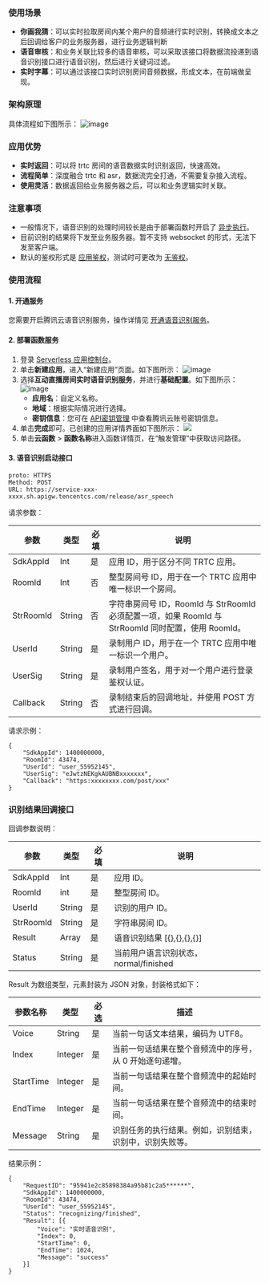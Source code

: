 ### 使用场景


- **你画我猜**：可以实时拉取房间内某个用户的音频进行实时识别，转换成文本之后回调给客户的业务服务器，进行业务逻辑判断
- **语音审核**：和业务关联比较多的语音审核，可以采取该接口将数据流投递到语音识别接口进行语音识别，然后进行关键词过滤。
- **实时字幕**：可以通过该接口实时识别房间音频数据，形成文本，在前端做呈现。



### 架构原理
具体流程如下图所示：
![image](https://qcloudimg.tencent-cloud.cn/raw/fef5c051ed172d18a9137fdadf771696.png)

### 应用优势

- **实时返回**：可以将 trtc 房间的语音数据实时识别返回，快速高效。
- **流程简单**：深度融合 trtc 和 asr，数据流完全打通，不需要复杂接入流程。
- **使用灵活**：数据返回给业务服务器之后，可以和业务逻辑实时关联。

### 注意事项

- 一般情况下，语音识别的处理时间较长是由于部署函数时开启了 [异步执行](https://cloud.tencent.com/document/product/583/51519)。
- 目前识别的结果将下发至业务服务器。暂不支持 websocket 的形式，无法下发至客户端。
- 默认的鉴权形式是 [应用鉴权](https://cloud.tencent.com/document/product/628/55087)，测试时可更改为 [无鉴权](https://cloud.tencent.com/document/product/628/64198)。



### 使用流程

#### 1. 开通服务
您需要开启腾讯云语音识别服务，操作详情见 [开通语音识别服务](https://cloud.tencent.com/document/product/1093/50661#3.-.E6.96.B0.E6.89.8B.E5.85.A5.E9.97.A8)。


####  2. 部署函数服务 
1. 登录 [Serverless 应用控制台](https://console.cloud.tencent.com/sls)。
2. 单击**新建应用**，进入“新建应用”页面。如下图所示：
   ![image](https://qcloudimg.tencent-cloud.cn/raw/8a8f920811abb155d1e8dd8966235050.png)
3. 选择**互动直播房间实时语音识别服务**，并进行**基础配置**。如下图所示：
![image](https://qcloudimg.tencent-cloud.cn/raw/03e504c117a70e145de58dc407b3a164.png)
   - **应用名**：自定义名称。
   - **地域**：根据实际情况进行选择。
   - **密钥信息**：您可在 [API密钥管理](https://console.cloud.tencent.com/cam/capi) 中查看腾讯云账号密钥信息。
4. 单击**完成**即可。已创建的应用详情界面如下图所示：
![](https://qcloudimg.tencent-cloud.cn/raw/0f7aad04148fb09759068312ee703d45.png)
5. 单击**云函数** > **函数名称**进入函数详情页，在“触发管理”中获取访问路径。


#### 3. 语音识别启动接口


```
proto: HTTPS
Method: POST
URL: https://service-xxx-xxxx.sh.apigw.tencentcs.com/release/asr_speech
```


请求参数：

| 参数      | 类型   | 必填 | 说明                                                         |
| --------- | ------ | ---- | ------------------------------------------------------------ |
| SdkAppId  | Int    | 是   | 应用 ID，用于区分不同 TRTC 应用。                             |
| RoomId    | Int    | 否   | 整型房间号 ID，用于在一个 TRTC 应用中唯一标识一个房间。        |
| StrRoomId | String | 否   | 字符串房间号 ID，RoomId 与 StrRoomId 必须配置一项，如果 RoomId 与 StrRoomId 同时配置，使用 RoomId。  |
| UserId    | String | 是   | 录制用户 ID，用于在一个 TRTC 应用中唯一标识一个用户。         |
| UserSig   | String | 是   | 录制用户签名，用于对一个用户进行登录鉴权认证。                |
| Callback  | String | 否   | 录制结束后的回调地址，并使用 POST 方式进行回调。              |





请求示例：

```
{
	"SdkAppId": 1400000000,
	"RoomId": 43474,
	"UserId": "user_55952145",
	"UserSig": "eJwtzNEKgkAUBNBxxxxxxx",
	"Callback": "https:xxxxxxxx.com/post/xxx"
}
```



### 识别结果回调接口

回调参数说明：

| 参数      | 类型   | 必填 | 说明                                  |
| --------- | ------ | ---- | ------------------------------------- |
| SdkAppId  | Int    | 是   | 应用 ID。                              |
| RoomId    | int    | 是   | 整型房间 ID。                          |
| UserId    | String | 是   | 识别的用户 ID。                        |
| StrRoomId | String | 是   | 字符串房间 ID。                        |
| Result    | Array  | 是   | 语音识别结果 [{},{},{},{}]             |
| Status    | String | 是   | 当前用户语言识别状态，normal/finished |

Result 为数组类型，元素封装为 JSON 对象，封装格式如下：

| 参数名称  | 类型    | 必选 | 描述                                                     |
| --------- | ------- | ---- | -------------------------------------------------------- |
| Voice     | String  | 是   | 当前一句话文本结果，编码为 UTF8。                         |
| Index     | Integer | 是   | 当前一句话结果在整个音频流中的序号，从 0 开始逐句递增。     |
| StartTime | Integer | 是   | 当前一句话结果在整个音频流中的起始时间。                  |
| EndTime   | Integer | 是   | 当前一句话结果在整个音频流中的结束时间。                  |
| Message   | String  | 是   | 识别任务的执行结果。例如，识别结束，识别中，识别失败等。  |




结果示例：

```
{
	"RequestID": "95941e2c85898384a95b81c2a5******",
	"SdkAppId": 1400000000,
	"RoomId": 43474,
	"UserId": "user_55952145",
	"Status": "recognizing/finished",
	"Result": [{
		"Voice": "实时语音识别",
		"Index": 0,
		"StartTime": 0,
		"EndTime": 1024,
		"Message": "success"
	}]
}
```
